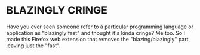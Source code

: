# BLAZINGLY CRINGE

Have you ever seen someone refer to a particular programming language or application as "blazingly fast" and thought it's kinda cringe? Me too. So I made this Firefox web extension that removes the "blazing/blazingly" part, leaving just the "fast".